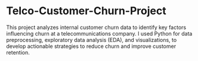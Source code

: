 # Telco-Customer-Churn-Project
This project analyzes internal customer churn data to identify key factors influencing churn at a telecommunications company. I used Python for data preprocessing, exploratory data analysis (EDA), and visualizations, to develop actionable strategies to reduce churn and improve customer retention.
